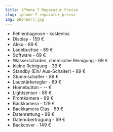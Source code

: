 ```yaml
---
title: iPhone 7 Reparatur Preise
slug: iphone-7-reparatur-preise
img: phones/7.jpg
---
```


- Fehlerdiagnose - kostenlos
- Display - 159 €
- Akku - 89 €
- Ladebuchse - 89 €
- Software - 69 €
- Wasserschaden, chemische Reinigung - 69 €
- kleine Reinigung - 39 €
- Standby (Ein/ Aus-Schalter) - 89 €
- Stummschalter - 89 €
- Lautstärkeregler - 89 €
- Homebutton - -- €
- Lightsensor - 89 €
- Frontkamera - 89 €
- Backkamera - 129 €
- Backkamera Glas - 59 €
- Datenrettung - 99 €
- Datenübertragung - 59 €
- Backcover - 149 €
